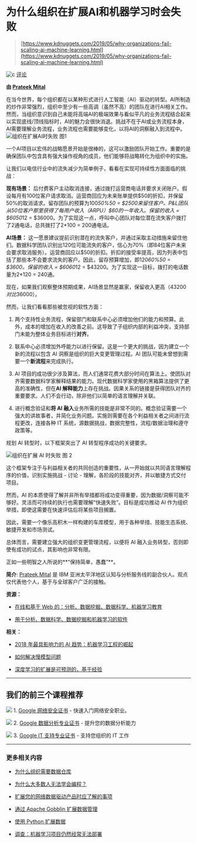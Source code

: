 # 为什么组织在扩展AI和机器学习时会失败

> [https://www.kdnuggets.com/2019/05/why-organizations-fail-scaling-ai-machine-learning.html](https://www.kdnuggets.com/2019/05/why-organizations-fail-scaling-ai-machine-learning.html)

![c](../Images/3d9c022da2d331bb56691a9617b91b90.png) [评论](#comments)

**由 [Prateek Mital](https://www.linkedin.com/in/prateek-mital-b03812/)**

在当今世界，每个组织都在以某种形式进行人工智能（AI）驱动的转型。AI所制造的炒作非常强烈，组织中至少有一些高调（虽然不高）的团队在进行AI相关工作。然而，当组织意识到自己未能将高端AI的极端效果与看似平凡的业务流程结合起来以实现底线/顶线指标时，AI的魅力会很快消退。挑战不在于AI或业务流程本身，AI需要理解业务流程，业务流程也需要能够变化，以将AI的洞察融入到流程中。![组织在扩展AI时失败 图1](../Images/a154069ff2b71980ef7a6eb2a475fc64.png)

一个AI项目以宏伟的战略愿景开始是很棒的，这可以激励团队开始工作。重要的是确保团队中包含具有强大操作视角的成员，他们能够将战略转化为组织中的实施。

让我们以电信行业中的流失减少为简单例子，看看在实现可持续性方面面临的挑战：

**现有场景：** 后付费客户主动取消连接，通过拨打运营商电话并要求关闭账户。假设每月有100位客户请求取消。运营商回应为未来账单提供$50的折扣，并保留50%的取消请求。留存团队的预算为100*50%*50 = $2500来留住客户。P&L团队从50位客户那里获得了每用户收入（ARPU）$60的一年收入。保留的收入 = $60*50*12 = $36000。为了实现这一点，呼叫中心团队对每位潜在流失客户拨打了2通电话，总共拨打了2*100 = 200通电话。

**AI场景：** 这一愿景建议提前识别潜在的流失客户，并通过采取主动措施来留住他们。数据科学团队识别出120位可能流失的客户，信心为70%（即84位客户未来会要求取消服务）。运营商回应以$50的折扣。折扣的接受率提高，因为列表中包括了那些本不会要求流失的客户。因此，留存预算增加，即120*60%*50 = $3600。保留的收入 = $60*60*12 = $43200。为了实现这一目标，拨打的电话数量为2*120 = 240通。

现在，如果我们观察整体预期成果，AI场景显然是赢家，保留收入更高（$43200对比$36000）。

然而，让我们看看那些被忽视的软性方面：

1.  两个支持性业务流程，保留部门和联系中心必须增加他们的能力和预算。此外，成本的增加在收入的改善之前。这导致了子组织内部的利益冲突，支持部门未能为整体业务目标进行**对齐**。

1.  联系中心必须增加外呼能力以进行保留。这是一个更大的挑战，因为建立一个新的流程以包含 AI 洞察是组织的巨大变更管理过程。AI 团队可能未曾想到需要一个**新流程**来完成执行。

1.  AI 项目的成功很少涉及算法，而人们通常花费大部分时间在算法上。使团队对齐需要数据科学家解释结果的能力。现代数据科学家使用的黑箱算法提供了更高的准确性，但在**AI 解释能力**上存在挑战。因果关系的链接是获得团队对齐的重要要求。人们不会行动，除非他们以简单的语言理解并关联。

1.  进行概念验证和**将 AI 融入**业务所需的技能是非常不同的。概念验证需要一个强大的讲故事者，并简化业务问题。实施则需要在各个利益相关者之间进行流程更改，连接各种 IT 系统，源数据挑战，数据完整性，流程/数据治理和遵守政策等。

规划 AI 转型时，以下框架突出了 AI 转型程序成功的关键要求。

![组织在扩展 AI 时失败 图 2](../Images/c65955c6629416353390ee7a443b8d58.png)

这个框架专注于与利益相关者的共同创造的重要性，从一开始就以共同语言理解程序的价值，识别实施挑战 - 讨论 - 理解，各阶段的技能对齐，并以敏捷方式交付项目。

然而，AI 的本质使得了解并非所有举措都将成功变得重要，因为数据/洞察可能不够好。灵活而可持续的执行也需要理解“快速失败”。目标是成功推动 AI 作为组织举措，即使这需要在快速评估后将某些项目搁置。

因此，需要一个像乐高积木一样构建的车库模型，用于各种举措、技能生态系统、敏捷开发和市场测试。

总体而言，需要建立强大的组织变更管理流程，以便将 AI 融入业务转型，否则即使有成功的试点，其影响也非常有限。

正如一些明智之人所说的**“保持简单，愚蠢”**。

**简介**: [Prateek Mital](https://www.linkedin.com/in/prateek-mital-b03812/) 是 IBM 亚洲太平洋地区认知与分析服务线的副合伙人。观点仅代表他个人，基于与全球客户广泛的接触。

**资源：**

+   [在线和基于 Web 的：分析、数据挖掘、数据科学、机器学习教育](https://www.kdnuggets.com/education/online.html)

+   [用于分析、数据科学、数据挖掘和机器学习的软件](https://www.kdnuggets.com/software/index.html)

**相关：**

+   [2018 年最具影响力的 AI 趋势：机器学习工程的崛起](https://www.kdnuggets.com/2019/03/most-impactful-ai-trends-2018-rise-ml-engineering.html)

+   [如何解决慢模型问题](https://www.kdnuggets.com/2018/11/engineer-slow-models.html)

+   [深度学习的扩展是可预测的，基于经验](https://www.kdnuggets.com/2018/05/deep-learning-scaling-predictable-empirically.html)

* * *

## 我们的前三个课程推荐

![](../Images/0244c01ba9267c002ef39d4907e0b8fb.png) 1\. [Google 网络安全证书](https://www.kdnuggets.com/google-cybersecurity) - 快速入门网络安全职业。

![](../Images/e225c49c3c91745821c8c0368bf04711.png) 2\. [Google 数据分析专业证书](https://www.kdnuggets.com/google-data-analytics) - 提升您的数据分析能力

![](../Images/0244c01ba9267c002ef39d4907e0b8fb.png) 3\. [Google IT 支持专业证书](https://www.kdnuggets.com/google-itsupport) - 支持您组织的 IT 工作

* * *

### 更多相关内容

+   [为什么组织需要数据仓库](https://www.kdnuggets.com/2022/09/organizations-need-data-warehouses.html)

+   [为什么大多数人无法学会编程？](https://www.kdnuggets.com/2022/03/people-fail-learn-programming.html)

+   [扩展您的网络数据驱动产品时应了解的事项](https://www.kdnuggets.com/2023/08/things-know-scaling-web-datadriven-product.html)

+   [通过 Apache Gobblin 扩展数据管理](https://www.kdnuggets.com/2023/01/scaling-data-management-apache-gobblin.html)

+   [使用 Python 扩展数据](https://www.kdnuggets.com/2023/07/data-scaling-python.html)

+   [调查：机器学习项目仍然经常无法部署](https://www.kdnuggets.com/survey-machine-learning-projects-still-routinely-fail-to-deploy)

